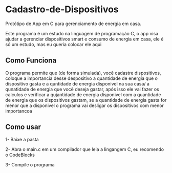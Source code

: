 # Cadastro-de-Dispositivos
Protótipo de App em C para gerenciamento de energia em casa.

Este programa é um estudo na linguagem de programação C, o app visa ajudar a gerenciar
dispositivos smart e consumo de energia em casa, ele é só um estudo, mas eu queria colocar ele aqui

## Como Funciona
O programa permite que (de forma simulada), você cadastre dispositivos, coloque a importancia desse despositivo
a quantidade de energia que o dispositivo gasta e a quntidade de energia disponivel na sua casa/ a qunatidade de energia 
que você deseja gastar, após isso ele vai fazer os calculos e verificar a qujantidade de energia disponivel com a quantidade 
de energia que os dispositivos gastam, se a quantidade de energia gasta for menor que a disponivel o programa vai desligar
os dispositivos com menor importancoa

## Como usar
1- Baixe a pasta

2- Abra o main.c em um compilador que leia a lingangem C, eu recomendo o CodeBlocks

3- Compile o programa
